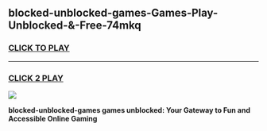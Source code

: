 
## blocked-unblocked-games-Games-Play-Unblocked-&-Free-74mkq
<h3>
<a href="https://premium76.site?title=blocked-unblocked-games&ref=24A">CLICK TO PLAY</a></h3>
<hr>

<h3>
<a href="https://premium76.site?title=blocked-unblocked-games&ref=24A">CLICK 2 PLAY</a>
  
</h3>

<a href="https://premium76.site?title=blocked-unblocked-games&ref=24A"><img src="https://clearcache.store/games.png"></a>


**blocked-unblocked-games games unblocked: Your Gateway to Fun and Accessible Online Gaming**
